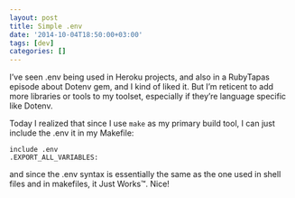 ```yaml
---
layout: post
title: Simple .env
date: '2014-10-04T18:50:00+03:00'
tags: [dev]
categories: []
---
```

I’ve seen .env being used in Heroku projects, and also in a RubyTapas
episode about Dotenv gem, and I kind of liked it. But I’m reticent to
add more libraries or tools to my toolset, especially if they’re
language specific like Dotenv.

Today I realized that since I use `make` as my primary build tool, I can
just include the .env it in my Makefile:

```make
include .env
.EXPORT_ALL_VARIABLES:
```

and since the .env syntax is essentially the same as the one used in
shell files and in makefiles, it Just Works™. Nice!

